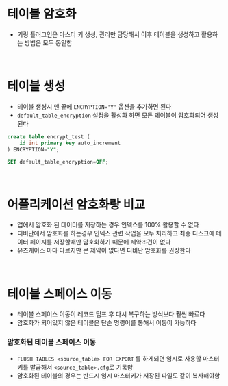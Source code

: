 # 테이블 암호화

- 키링 플러그인은 마스터 키 생성, 관리만 담당해서 이후 테이블을 생성하고 활용하는 방법은 모두 동일함

<br/>

# 테이블 생성

- 테이블 생성시 맨 끝에 `ENCRYPTION='Y'` 옵션을 추가하면 된다
- `default_table_encryption` 설정을 활성화 하면 모든 테이블이 암호화되어 생성된다

```sql
create table encrypt_test (
	id int primary key auto_increment
) ENCRYPTION="Y";

SET default_table_encryption=OFF;
```

<br/>

# 어플리케이션 암호화랑 비교

- 앱에서 암호화 된 데이터를 저장하는 경우 인덱스를 100% 활용할 수 없다
- 디비단에서 암호화를 하는경우 인덱스 관련 작업을 모두 처리하고 최종 디스크에 데이터 페이지를 저장할때만 암호화하기 때문에 제약조건이 없다
- 유즈케이스 마다 다르지만 큰 제약이 없다면 디비단 암호화를 권장한다

<br/>

# 테이블 스페이스 이동

- 테이블 스페이스 이동이 레코드 덤프 후 다시 복구하는 방식보다 훨씬 빠르다
- 암호화가 되어있지 않은 테이블은 단순 명령어를 통해서 이동이 가능하다

### 암호화된 테이블 스페이스 이동

- `FLUSH TABLES <source_table> FOR EXPORT` 를 하게되면 임시로 사용할 마스터 키를 발급해서 `<source_table>.cfg`로 기록함
- 암호화된 테이블의 경우는 반드시 임시 마스터키가 저장된 파일도 같이 복사해야함

